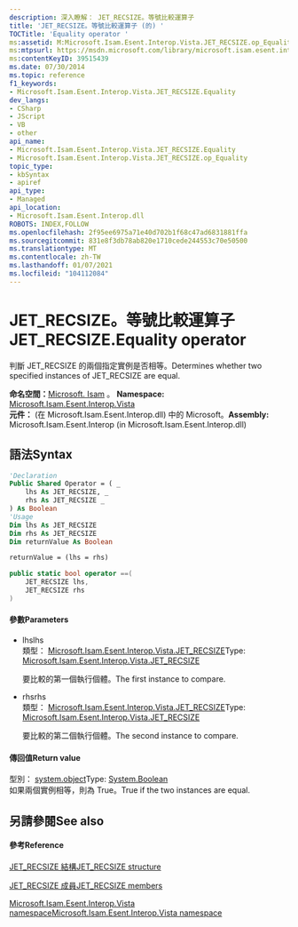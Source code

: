 ```yaml
---
description: 深入瞭解： JET_RECSIZE。等號比較運算子
title: 'JET_RECSIZE。等號比較運算子 (的) '
TOCTitle: 'Equality operator '
ms:assetid: M:Microsoft.Isam.Esent.Interop.Vista.JET_RECSIZE.op_Equality(Microsoft.Isam.Esent.Interop.Vista.JET_RECSIZE,Microsoft.Isam.Esent.Interop.Vista.JET_RECSIZE)
ms:mtpsurl: https://msdn.microsoft.com/library/microsoft.isam.esent.interop.vista.jet_recsize.op_equality(v=EXCHG.10)
ms:contentKeyID: 39515439
ms.date: 07/30/2014
ms.topic: reference
f1_keywords:
- Microsoft.Isam.Esent.Interop.Vista.JET_RECSIZE.Equality
dev_langs:
- CSharp
- JScript
- VB
- other
api_name:
- Microsoft.Isam.Esent.Interop.Vista.JET_RECSIZE.Equality
- Microsoft.Isam.Esent.Interop.Vista.JET_RECSIZE.op_Equality
topic_type:
- kbSyntax
- apiref
api_type:
- Managed
api_location:
- Microsoft.Isam.Esent.Interop.dll
ROBOTS: INDEX,FOLLOW
ms.openlocfilehash: 2f95ee6975a71e40d702b1f68c47ad6831881ffa
ms.sourcegitcommit: 831e8f3db78ab820e1710cede244553c70e50500
ms.translationtype: MT
ms.contentlocale: zh-TW
ms.lasthandoff: 01/07/2021
ms.locfileid: "104112084"
---
```

# <a name="jet_recsizeequality-operator"></a><span data-ttu-id="b2f85-103">JET_RECSIZE。等號比較運算子</span><span class="sxs-lookup"><span data-stu-id="b2f85-103">JET_RECSIZE.Equality operator</span></span>

<span data-ttu-id="b2f85-104">判斷 JET_RECSIZE 的兩個指定實例是否相等。</span><span class="sxs-lookup"><span data-stu-id="b2f85-104">Determines whether two specified instances of JET_RECSIZE are equal.</span></span>

<span data-ttu-id="b2f85-105">**命名空間：**[Microsoft. Isam](./microsoft.isam.esent.interop.vista-namespace.md) 。  </span><span class="sxs-lookup"><span data-stu-id="b2f85-105">**Namespace:**  [Microsoft.Isam.Esent.Interop.Vista](./microsoft.isam.esent.interop.vista-namespace.md)</span></span>  
<span data-ttu-id="b2f85-106">**元件：**  (在 Microsoft.Isam.Esent.Interop.dll) 中的 Microsoft。</span><span class="sxs-lookup"><span data-stu-id="b2f85-106">**Assembly:**  Microsoft.Isam.Esent.Interop (in Microsoft.Isam.Esent.Interop.dll)</span></span>

## <a name="syntax"></a><span data-ttu-id="b2f85-107">語法</span><span class="sxs-lookup"><span data-stu-id="b2f85-107">Syntax</span></span>

``` vb
'Declaration
Public Shared Operator = ( _
    lhs As JET_RECSIZE, _
    rhs As JET_RECSIZE _
) As Boolean
'Usage
Dim lhs As JET_RECSIZE
Dim rhs As JET_RECSIZE
Dim returnValue As Boolean

returnValue = (lhs = rhs)
```

``` csharp
public static bool operator ==(
    JET_RECSIZE lhs,
    JET_RECSIZE rhs
)
```

#### <a name="parameters"></a><span data-ttu-id="b2f85-108">參數</span><span class="sxs-lookup"><span data-stu-id="b2f85-108">Parameters</span></span>

  - <span data-ttu-id="b2f85-109">lhs</span><span class="sxs-lookup"><span data-stu-id="b2f85-109">lhs</span></span>  
    <span data-ttu-id="b2f85-110">類型： [Microsoft.Isam.Esent.Interop.Vista.JET_RECSIZE](./jet-recsize-structure2.md)</span><span class="sxs-lookup"><span data-stu-id="b2f85-110">Type: [Microsoft.Isam.Esent.Interop.Vista.JET_RECSIZE](./jet-recsize-structure2.md)</span></span>  
    
    <span data-ttu-id="b2f85-111">要比較的第一個執行個體。</span><span class="sxs-lookup"><span data-stu-id="b2f85-111">The first instance to compare.</span></span>

<!-- end list -->

  - <span data-ttu-id="b2f85-112">rhs</span><span class="sxs-lookup"><span data-stu-id="b2f85-112">rhs</span></span>  
    <span data-ttu-id="b2f85-113">類型： [Microsoft.Isam.Esent.Interop.Vista.JET_RECSIZE](./jet-recsize-structure2.md)</span><span class="sxs-lookup"><span data-stu-id="b2f85-113">Type: [Microsoft.Isam.Esent.Interop.Vista.JET_RECSIZE](./jet-recsize-structure2.md)</span></span>  
    
    <span data-ttu-id="b2f85-114">要比較的第二個執行個體。</span><span class="sxs-lookup"><span data-stu-id="b2f85-114">The second instance to compare.</span></span>

#### <a name="return-value"></a><span data-ttu-id="b2f85-115">傳回值</span><span class="sxs-lookup"><span data-stu-id="b2f85-115">Return value</span></span>

<span data-ttu-id="b2f85-116">型別： [system.object](/dotnet/api/system.boolean)</span><span class="sxs-lookup"><span data-stu-id="b2f85-116">Type: [System.Boolean](/dotnet/api/system.boolean)</span></span>  
<span data-ttu-id="b2f85-117">如果兩個實例相等，則為 True。</span><span class="sxs-lookup"><span data-stu-id="b2f85-117">True if the two instances are equal.</span></span>  

## <a name="see-also"></a><span data-ttu-id="b2f85-118">另請參閱</span><span class="sxs-lookup"><span data-stu-id="b2f85-118">See also</span></span>

#### <a name="reference"></a><span data-ttu-id="b2f85-119">參考</span><span class="sxs-lookup"><span data-stu-id="b2f85-119">Reference</span></span>

[<span data-ttu-id="b2f85-120">JET_RECSIZE 結構</span><span class="sxs-lookup"><span data-stu-id="b2f85-120">JET_RECSIZE structure</span></span>](./jet-recsize-structure2.md)

[<span data-ttu-id="b2f85-121">JET_RECSIZE 成員</span><span class="sxs-lookup"><span data-stu-id="b2f85-121">JET_RECSIZE members</span></span>](./jet-recsize-members.md)

[<span data-ttu-id="b2f85-122">Microsoft.Isam.Esent.Interop.Vista namespace</span><span class="sxs-lookup"><span data-stu-id="b2f85-122">Microsoft.Isam.Esent.Interop.Vista namespace</span></span>](./microsoft.isam.esent.interop.vista-namespace.md)
